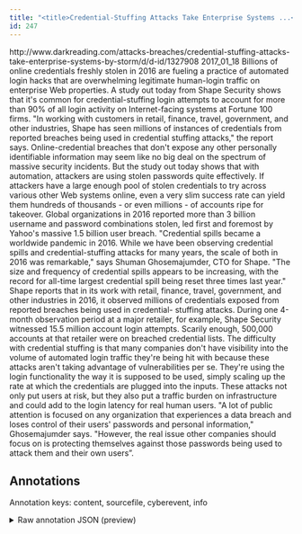 ```yaml
---
title: "<title>Credential-Stuffing Attacks Take Enterprise Systems ...</title>"
id: 247
---
```


<title>Credential-Stuffing Attacks Take Enterprise Systems ...</title>
<source> http://www.darkreading.com/attacks-breaches/credential-stuffing-attacks-take-enterprise-systems-by-storm/d/d-id/1327908 </source>
<date> 2017_01_18 </date>
<text>
Billions of online credentials freshly stolen in 2016 are fueling a practice of automated login hacks that are overwhelming legitimate human-login traffic on enterprise Web properties.
A study out today from Shape Security shows that it's common for credential-stuffing login attempts to account for more than 90% of all login activity on Internet-facing systems at Fortune 100 firms.
"In working with customers in retail, finance, travel, government, and other industries, Shape has seen millions of instances of credentials from reported breaches being used in credential stuffing attacks," the report says.
Online-credential breaches that don't expose any other personally identifiable information may seem like no big deal on the spectrum of massive security incidents.
But the study out today shows that with automation, attackers are using stolen passwords quite effectively.
If attackers have a large enough pool of stolen credentials to try across various other Web systems online, even a very slim success rate can yield them hundreds of thousands - or even millions - of accounts ripe for takeover.
Global organizations in 2016 reported more than 3 billion username and password combinations stolen, led first and foremost by Yahoo's massive 1.5 billion user breach.
"Credential spills became a worldwide pandemic in 2016.
While we have been observing credential spills and credential-stuffing attacks for many years, the scale of both in 2016 was remarkable," says Shuman Ghosemajumder, CTO for Shape.
"The size and frequency of credential spills appears to be increasing, with the record for all-time largest credential spill being reset three times last year."
Shape reports that in its work with retail, finance, travel, government, and other industries in 2016, it observed millions of credentials exposed from reported breaches being used in credential- stuffing attacks.
During one 4-month observation period at a major retailer, for example, Shape Security witnessed 15.5 million account login attempts.
Scarily enough, 500,000 accounts at that retailer were on breached credential lists.
The difficulty with credential stuffing is that many companies don't have visibility into the volume of automated login traffic they're being hit with because these attacks aren't taking advantage of vulnerabilities per se.
They're using the login functionality the way it is supposed to be used, simply scaling up the rate at which the credentials are plugged into the inputs.
These attacks not only put users at risk, but they also put a traffic burden on infrastructure and could add to the login latency for real human users.
"A lot of public attention is focused on any organization that experiences a data breach and loses control of their users' passwords and personal information," Ghosemajumder says.
"However, the real issue other companies should focus on is protecting themselves against those passwords being used to attack them and their own users”.
</text>



## Annotations

Annotation keys: content, sourcefile, cyberevent, info

<details>
<summary>Raw annotation JSON (preview)</summary>

```json
{
  "content": "Billions of online credentials freshly stolen in 2016 are fueling a practice of automated login hacks that are overwhelming legitimate human-login traffic on enterprise Web properties. A study out today from Shape Security shows that it's common for credential-stuffing login attempts to account for more than 90% of all login activity on Internet-facing systems at Fortune 100 firms. \"In working with customers in retail, finance, travel, government, and other industries, Shape has seen millions of instances of credentials from reported breaches being used in credential stuffing attacks,\" the report says. Online-credential breaches that don't expose any other personally identifiable information may seem like no big deal on the spectrum of massive security incidents. But the study out today shows that with automation, attackers are using stolen passwords quite effectively. If attackers have a large enough pool of stolen credentials to try across various other Web systems online, even a very slim success rate can yield them hundreds of thousands - or even millions - of accounts ripe for takeover. Global organizations in 2016 reported more than 3 billion username and password combinations stolen, led first and foremost by Yahoo's massive 1.5 billion user breach. \"Credential spills became a worldwide pandemic in 2016. While we have been observing credential spills and credential-stuffing attacks for many years, the scale of both in 2016 was remarkable,\" says Shuman Ghosemajumder, CTO for Shape. \"The size and frequency of credential spills appears to be increasing, with the record for all-time largest credential spill being reset three times last year.\" Shape reports that in its work with retail, finance, travel, government, and other industries in 2016, it observed millions of credentials exposed from reported breaches being used in credential- stuffing attacks. During one 4-month observation period at a major retailer, for example, Shape Security witnessed 15.5 million account login attempts. Scarily enough, 500,000 accounts at that retailer were on breached credential lists. The difficulty with credential stuffing is that many companies don't have visibility into the volume of automated login traffic they're being hit with because these attacks aren't taking advantage of vulnerabilities per se. They're using the login functionality the way it is supposed to be used, simply scaling up the rate at which the credentials are plugged into the inputs. These attacks not only put users at risk, but they also put a traffic burden on infrastructure and could add to the login latency for real human users. \"A lot of public attention is focused on any organization that experiences a data breach and loses control of their users' passwords and personal information,\" Ghosemajumder says. \"However, the real issue other companies should focus on is protecting themselves against those passwords being used to attack them and their own users\u201d",
  "sourcefile": "247.txt",
  "cyberevent": {
    "hopper": [
      {
        "index": 0,
        "events": [
          {
            "index": "E2",
            "type": "Attack",
            "realis": "Generic",
            "nugget": {
              "startOffset": 1269,
              "index": "T5",
              "endOffset": 1275,
              "text": "breach"
            },
            "argument": [
              {
                "index": "T6",
                "text": "1.5 billion",
                "endOffset": 1263,
                "role": {
                  "type": "Number-of-Victim"
                },
                "startOffset": 1252,
                "type": "Number"
              },
              {
                "index": "T7",
                "external_reference": {
                  "wikidataid": "Q20850624"
                },
                "endOffset": 1268,
                "role": {
                  "type": "Victim"
                },
                "text": "user",
```
</details>
